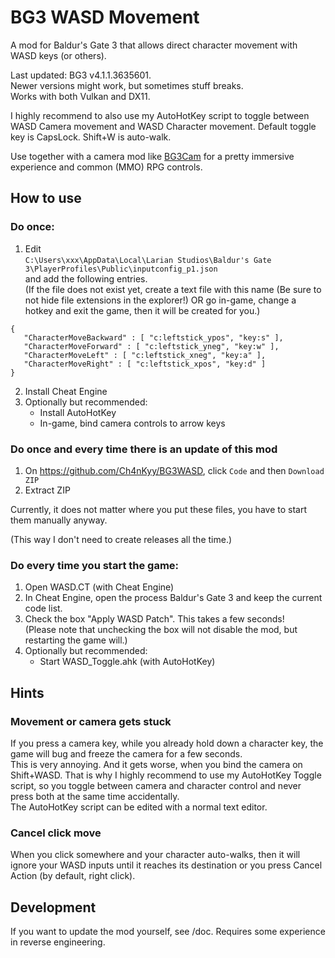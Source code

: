 # BG3 WASD Movement

A mod for Baldur's Gate 3 that allows direct character movement with WASD keys (or others).

Last updated: BG3 v4.1.1.3635601.  
Newer versions might work, but sometimes stuff breaks.  
Works with both Vulkan and DX11.

I highly recommend to also use my AutoHotKey script to toggle between WASD Camera movement
and WASD Character movement. Default toggle key is CapsLock. Shift+W is auto-walk.

Use together with a camera mod like [BG3Cam](https://github.com/shalzuth/BG3Cam) for a pretty
immersive experience
and common (MMO) RPG controls.

## How to use

### Do once:

1. Edit  
```C:\Users\xxx\AppData\Local\Larian Studios\Baldur's Gate 3\PlayerProfiles\Public\inputconfig_p1.json```  
and add the following entries.  
(If the file does not exist yet, create a text file with this name (Be sure to not hide file
extensions in the explorer!) OR go in-game, change a hotkey and exit the game, then it will be
created for you.)
```
{
   "CharacterMoveBackward" : [ "c:leftstick_ypos", "key:s" ],
   "CharacterMoveForward" : [ "c:leftstick_yneg", "key:w" ],
   "CharacterMoveLeft" : [ "c:leftstick_xneg", "key:a" ],
   "CharacterMoveRight" : [ "c:leftstick_xpos", "key:d" ]
}
```
2. Install Cheat Engine
3. Optionally but recommended:
    * Install AutoHotKey
    * In-game, bind camera controls to arrow keys

### Do once and every time there is an update of this mod

1. On https://github.com/Ch4nKyy/BG3WASD, click ```Code``` and then ```Download ZIP```
2. Extract ZIP

Currently, it does not matter where you put these files, you have to start them manually anyway.

(This way I don't need to create releases all the time.)

### Do every time you start the game:

1. Open WASD.CT (with Cheat Engine)
2. In Cheat Engine, open the process Baldur's Gate 3 and keep the current code list.
3. Check the box "Apply WASD Patch". This takes a few seconds!  
(Please note that unchecking the box will not disable the mod, but restarting the game will.)
4. Optionally but recommended:
    * Start WASD_Toggle.ahk (with AutoHotKey)

## Hints

### Movement or camera gets stuck

If you press a camera key, while you already hold down a character
key, the game will bug and freeze the camera for a few seconds.  
This is very annoying. And it gets worse, when you bind the camera on Shift+WASD.
That is why I highly recommend to use my AutoHotKey Toggle script, so you toggle between camera and
character control and never press both at the
same time accidentally.  
The AutoHotKey script can be edited with a normal text editor.

### Cancel click move

When you click somewhere and your character auto-walks, then it will ignore your WASD inputs until
it reaches its destination or you press Cancel Action (by default, right click).

## Development

If you want to update the mod yourself, see /doc.
Requires some experience in reverse engineering.
